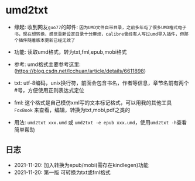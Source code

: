 # umd2txt

- 缘起: 收到网友`guo77`的邮件: `因为UMD文件自带目录，之前多年屯了很多UMD格式电子书，现在想转换，感觉重新设定目录十分麻烦，calibre曾经有人写过umd导入插件，但那个插件随着版本更新已经无效了`

- 功能: 读取umd格式，转为txt,fml,epub,mobi格式

- 参考: umd格式主要参考这里: (https://blog.csdn.net/lcchuan/article/details/6611898)

- txt: utf-8编码，unix换行符，前面会包含书名，作者等信息，章节名前有两个#号，方便使用正则表达式定位

- fml: 这个格式是自己模仿xml写的文本标记格式，可以用我的其他工具 `FoxBook` 来查看，编辑，转换为txt,mobi,pdf之类的

- 用法: `umd2txt xxx.umd` 或 `umd2txt -e epub xxx.umd`，使用`umd2txt -h`查看简单帮助

## 日志

- 2021-11-20: 加入转换为epub/mobi(需存在kindlegen)功能
- 2021-11-20: 第一版 可转换为txt或fml格式

